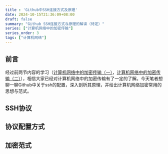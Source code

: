 ```yaml
---
title : 'Github中SSH连接方式及原理'
date: 2024-10-15T21:36:09+08:00
draft: false
summary: "Github SSH连接方式与原理的解读（待定）"
series: ["计算机网络中的加密传输"]
series_order: 3
tags: ["计算机网络"]
---
```


## 前言

经过前两节内容的学习（[计算机网络中的加密传输（一）](../ssl-tls)，[计算机网络中的加密传输（二）](../jwt)），相信大家已经对计算机网络中的加密传输有了一定的了解。今天笔者想聊一聊Github中关于ssh的配置，深入剖析其原理，并给出计算机网络加密常用的思想与范式。

## SSH协议





## 协议配置方式





## 加密范式

